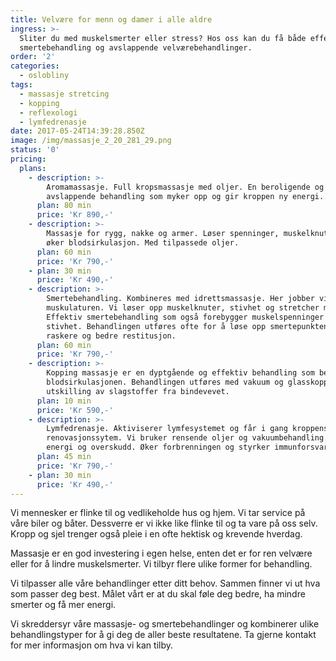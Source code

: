 ```yaml
---
title: Velvære for menn og damer i alle aldre
ingress: >-
  Sliter du med muskelsmerter eller stress? Hos oss kan du få både effektiv
  smertebehandling og avslappende velværebehandlinger.
order: '2'
categories:
  - oslobliny
tags:
  - massasje stretcing
  - kopping
  - reflexologi
  - lymfedrenasje
date: 2017-05-24T14:39:28.850Z
image: /img/massasje_2_20_281_29.png
status: '0'
pricing:
  plans:
    - description: >-
        Aromamassasje. Full kropsmassasje med oljer. En beroligende og
        avslappende behandling som myker opp og gir kroppen ny energi.
      plan: 80 min
      price: 'Kr 890,-'
    - description: >-
        Massasje for rygg, nakke og armer. Løser spenninger, muskelknuter og
        øker blodsirkulasjon. Med tilpassede oljer.
      plan: 60 min
      price: 'Kr 790,-'
    - plan: 30 min
      price: 'Kr 490,-'
    - description: >-
        Smertebehandling. Kombineres med idrettsmassasje. Her jobber vi dypere i
        muskulaturen. Vi løser opp muskelknuter, stivhet og stretcher musklene.
        Effektiv smertebehandling som også forebygger muskelspenninger og
        stivhet. Behandlingen utføres ofte for å løse opp smertepunktene. Gir en
        raskere og bedre restitusjon.
      plan: 60 min
      price: 'Kr 790,-'
    - description: >-
        Kopping massasje er en dyptgående og effektiv behandling som bedrer
        blodsirkulasjonen. Behandlingen utføres med vakuum og glasskopp. Gir økt
        utskilling av slagstoffer fra bindevevet. 
      plan: 10 min
      price: 'Kr 590,-'
    - description: >-
        Lymfedrenasje. Aktiviserer lymfesystemet og får i gang kroppens eget
        renovasjonssytem. Vi bruker rensende oljer og vakuumbehandling. Gir
        energi og overskudd. Øker forbrenningen og styrker immunforsvaret.
      plan: 45 min
      price: 'Kr 790,-'
    - plan: 30 min
      price: 'Kr 490,-'
---
```

Vi mennesker er flinke til og vedlikeholde hus og hjem. Vi tar service på våre biler og båter. Dessverre er vi ikke like flinke til og ta vare på oss selv. Kropp og sjel trenger også pleie i en ofte hektisk og krevende hverdag.

Massasje er en god investering i egen helse, enten det er for ren velvære eller for å lindre muskelsmerter. Vi tilbyr flere ulike former for behandling. 

Vi tilpasser alle våre behandlinger etter ditt behov. Sammen finner vi ut hva som passer deg best. Målet vårt er at du skal føle deg bedre, ha mindre smerter og få mer energi. 

Vi skreddersyr våre massasje- og smertebehandlinger og kombinerer ulike behandlingstyper for  å gi deg de aller beste resultatene. Ta gjerne kontakt for mer informasjon om hva vi kan tilby.
